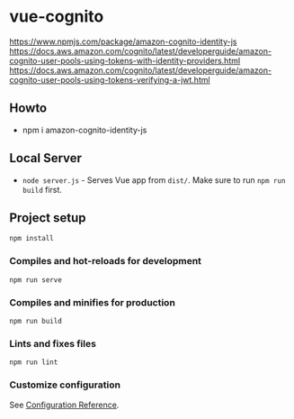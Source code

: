 # vue-cognito

https://www.npmjs.com/package/amazon-cognito-identity-js
https://docs.aws.amazon.com/cognito/latest/developerguide/amazon-cognito-user-pools-using-tokens-with-identity-providers.html
https://docs.aws.amazon.com/cognito/latest/developerguide/amazon-cognito-user-pools-using-tokens-verifying-a-jwt.html

## Howto

- npm i amazon-cognito-identity-js


## Local Server

- `node server.js` - Serves Vue app from `dist/`. Make sure to run `npm run build` first.


## Project setup
```
npm install
```

### Compiles and hot-reloads for development
```
npm run serve
```

### Compiles and minifies for production
```
npm run build
```

### Lints and fixes files
```
npm run lint
```

### Customize configuration
See [Configuration Reference](https://cli.vuejs.org/config/).

